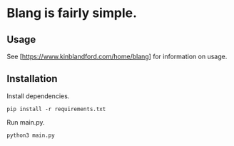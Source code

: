 # Blang is fairly simple.

## Usage
See [https://www.kinblandford.com/home/blang] for information on usage.

## Installation
Install dependencies.
```
pip install -r requirements.txt
```
Run main.py.
```
python3 main.py
```
